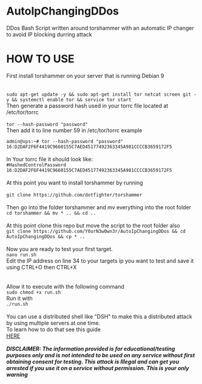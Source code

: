 # AutoIpChangingDDos
DDos Bash Script written around torshammer with an automatic IP changer to avoid IP blocking durring attack

<h1>HOW TO USE</h1> 
First install torshammer on your server that is running Debian 9<br><br><br>
<code>sudo apt-get update -y && sudo apt-get install tor netcat screen git -y && systemctl enable tor && service tor start </code>
<br>
Then generate a password hash used in your torrc file located at<br> 
/etc/tor/torrc<br>
<br>
<code>tor --hash-password "password"</code><br>
Then add it to line number 59 in /etc/tor/torrc 
example <br>
<code>
admin@vps:~# tor --hash-password "password"</code>
<code></code>
<code>16:D2DAF2F6F4419C9660155C7AED45177492363345A981CCCCB3659172F5</code>
</code><br><br>
In Your torrc file it should look like:<br>
<code>#HashedControlPassword 16:D2DAF2F6F4419C9660155C7AED45177492363345A981CCCCB3659172F5</code>
<br><br>
At this point you want to install torshammer by running<br><br>
<code>git clone https://github.com/dotfighter/torshammer</code><br><br>
Then go into the folder torshammer and mv everything into the root folder<br>
<code>cd torshammer && mv * .. && cd ..</code><br><br>
At this point clone this repo but move the script to the root folder also <br>
<code>git clone https://github.com/Y0urN3w0wn3r/AutoIpChangingDDos && cd AutoIpChangingDDos && cp * ..</code><br><br>
Now you are ready to test your first target.<br> 
<code>nano run.sh</code><br>
Edit the IP address on line 34 to your targets ip you want to test
and save it using CTRL+O then CTRL+X
<br><br><br>
Allow it to execute with the following command
<br><code>sudo chmod +x run.sh</code>
<br>Run it with 
<br><code>./run.sh</code>
<br><br>You can use a distributed shell like "DSH" to make this a distributed attack by using multiple servers at one time. 
<br>To learn how to do that see this guide
<br><a href="https://www.ostechnix.com/dsh-run-linux-command-multiple-hosts-time/">HERE</a>
<br><br><i><b>DISCLAIMER: The information provided is for educational/testing purposes only and is not intended to be used on any service without first obtaining consent for testing. This attack is Illegal and can get you arrested if you use it on a service without permission. This is your only warning
